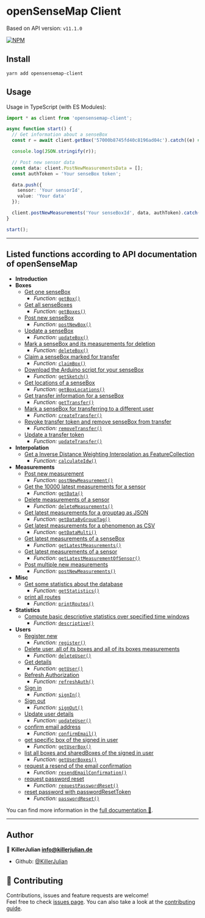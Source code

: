 # openSenseMap Client

Based on API version: `v11.1.0`

[![NPM](https://nodei.co/npm/opensensemap-client.png)](https://npmjs.org/package/opensensemap-client)

## Install

```
yarn add opensensemap-client
```

## Usage

Usage in TypeScript (with ES Modules):

```typescript
import * as client from 'opensensemap-client';

async function start() {
  // Get information about a senseBox
  const r = await client.getBox('57000b8745fd40c8196ad04c').catch((e) => console.error(e));

  console.log(JSON.stringify(r));

  // Post new sensor data
  const data: client.PostNewMeasurementsData = [];
  const authToken = 'Your senseBox token';

  data.push({
    sensor: 'Your sensorId',
    value: 'Your data'
  });

  client.postNewMeasurements('Your senseBoxId', data, authToken).catch(console.error);
}

start();
```

---

## Listed functions according to API documentation of openSenseMap

- **Introduction**
- **Boxes**
  - [Get one senseBox](https://docs.opensensemap.org/#api-Boxes-getBox)
    - _Function:_ [`getBox()`](https://killerjulian.github.io/opensensemap-client/functions/getBox.html)
  - [Get all senseBoxes](https://docs.opensensemap.org/#api-Boxes-getBoxes)
    - _Function:_ [`getBoxes()`](https://killerjulian.github.io/opensensemap-client/functions/getBoxes.html)
  - [Post new senseBox](https://docs.opensensemap.org/#api-Boxes-postNewBox)
    - _Function:_ [`postNewBox()`](https://killerjulian.github.io/opensensemap-client/functions/postNewBox.html)
  - [Update a senseBox](https://docs.opensensemap.org/#api-Boxes-updateBox)
    - _Function:_ [`updateBox()`](https://killerjulian.github.io/opensensemap-client/functions/updateBox.html)
  - [Mark a senseBox and its measurements for deletion](https://docs.opensensemap.org/#api-Boxes-deleteBox)
    - _Function:_ [`deleteBox()`](https://killerjulian.github.io/opensensemap-client/functions/deleteBox.html)
  - [Claim a senseBox marked for transfer](https://docs.opensensemap.org/#api-Boxes-claimBox)
    - _Function:_ [`claimBox()`](https://killerjulian.github.io/opensensemap-client/functions/claimBox.html)
  - [Download the Arduino script for your senseBox](https://docs.opensensemap.org/#api-Boxes-getSketch)
    - _Function:_ [`getSketch()`](https://killerjulian.github.io/opensensemap-client/functions/getSketch.html)
  - [Get locations of a senseBox](https://docs.opensensemap.org/#api-Boxes-getBoxLocations)
    - _Function:_ [`getBoxLocations()`](https://killerjulian.github.io/opensensemap-client/functions/getBoxLocations.html)
  - [Get transfer information for a senseBox](https://docs.opensensemap.org/#api-Boxes-getTransfer)
    - _Function:_ [`getTransfer()`](https://killerjulian.github.io/opensensemap-client/functions/getTransfer.html)
  - [Mark a senseBox for transferring to a different user](https://docs.opensensemap.org/#api-Boxes-createTransfer)
    - _Function:_ [`createTransfer()`](https://killerjulian.github.io/opensensemap-client/functions/createTransfer.html)
  - [Revoke transfer token and remove senseBox from transfer](https://docs.opensensemap.org/#api-Boxes-removeTransfer)
    - _Function:_ [`removeTransfer()`](https://killerjulian.github.io/opensensemap-client/functions/removeTransfer.html)
  - [Update a transfer token](https://docs.opensensemap.org/#api-Boxes-updateTransfer)
    - _Function:_ [`updateTransfer()`](https://killerjulian.github.io/opensensemap-client/functions/updateTransfer.html)
- **Interpolation**
  - [Get a Inverse Distance Weighting Interpolation as FeatureCollection](https://docs.opensensemap.org/#api-Interpolation-calculateIdw)
    - _Function:_ [`calculateIdw()`](https://killerjulian.github.io/opensensemap-client/functions/calculateIdw.html)
- **Measurements**
  - [Post new measurement](https://docs.opensensemap.org/#api-Measurements-postNewMeasurement)
    - _Function:_ [`postNewMeasurement()`](https://killerjulian.github.io/opensensemap-client/functions/postNewMeasurement.html)
  - [Get the 10000 latest measurements for a sensor](https://docs.opensensemap.org/#api-Measurements-getData)
    - _Function:_ [`getData()`](https://killerjulian.github.io/opensensemap-client/functions/getData.html)
  - [Delete measurements of a sensor](https://docs.opensensemap.org/#api-Measurements-deleteMeasurements)
    - _Function:_ [`deleteMeasurements()`](https://killerjulian.github.io/opensensemap-client/functions/deleteMeasurements.html)
  - [Get latest measurements for a grouptag as JSON](https://docs.opensensemap.org/#api-Measurements-getDataByGroupTag)
    - _Function:_ [`getDataByGroupTag()`](https://killerjulian.github.io/opensensemap-client/functions/getDataByGroupTag.html)
  - [Get latest measurements for a phenomenon as CSV](https://docs.opensensemap.org/#api-Measurements-getDataMulti)
    - _Function:_ [`getDataMulti()`](https://killerjulian.github.io/opensensemap-client/functions/getDataMulti.html)
  - [Get latest measurements of a senseBox](https://docs.opensensemap.org/#api-Measurements-getLatestMeasurements)
    - _Function:_ [`getLatestMeasurements()`](https://killerjulian.github.io/opensensemap-client/functions/getLatestMeasurements.html)
  - [Get latest measurements of a sensor](https://docs.opensensemap.org/#api-Measurements-getLatestMeasurementOfSensor)
    - _Function:_ [`getLatestMeasurementOfSensor()`](https://killerjulian.github.io/opensensemap-client/functions/getLatestMeasurementOfSensor.html)
  - [Post multiple new measurements](https://docs.opensensemap.org/#api-Measurements-postNewMeasurements)
    - _Function:_ [`postNewMeasurements()`](https://killerjulian.github.io/opensensemap-client/functions/postNewMeasurements.html)
- **Misc**
  - [Get some statistics about the database](https://docs.opensensemap.org/#api-Misc-getStatistics)
    - _Function:_ [`getStatistics()`](https://killerjulian.github.io/opensensemap-client/functions/getStatistics.html)
  - [print all routes](https://docs.opensensemap.org/#api-Misc-printRoutes)
    - _Function:_ [`printRoutes()`](https://killerjulian.github.io/opensensemap-client/functions/printRoutes.html)
- **Statistics**
  - [Compute basic descriptive statistics over specified time windows](https://docs.opensensemap.org/#api-Statistics-descriptive)
    - _Function:_ [`descriptive()`](https://killerjulian.github.io/opensensemap-client/functions/descriptive.html)
- **Users**
  - [Register new](https://docs.opensensemap.org/#api-Users-register)
    - _Function:_ [`register()`](https://killerjulian.github.io/opensensemap-client/functions/register.html)
  - [Delete user, all of its boxes and all of its boxes measurements](https://docs.opensensemap.org/#api-Users-deleteUser)
    - _Function:_ [`deleteUser()`](https://killerjulian.github.io/opensensemap-client/functions/deleteUser.html)
  - [Get details](https://docs.opensensemap.org/#api-Users-getUser)
    - _Function:_ [`getUser()`](https://killerjulian.github.io/opensensemap-client/functions/getUser.html)
  - [Refresh Authorization](https://docs.opensensemap.org/#api-Users-refresh_auth)
    - _Function:_ [`refreshAuth()`](https://killerjulian.github.io/opensensemap-client/functions/refreshAuth.html)
  - [Sign in](https://docs.opensensemap.org/#api-Users-sign_in)
    - _Function:_ [`signIn()`](https://killerjulian.github.io/opensensemap-client/functions/signIn.html)
  - [Sign out](https://docs.opensensemap.org/#api-Users-sign_out)
    - _Function:_ [`signOut()`](https://killerjulian.github.io/opensensemap-client/functions/signOut.html)
  - [Update user details](https://docs.opensensemap.org/#api-Users-updateUser)
    - _Function:_ [`updateUser()`](https://killerjulian.github.io/opensensemap-client/functions/updateUser.html)
  - [confirm email address](https://docs.opensensemap.org/#api-Users-confirm_email)
    - _Function:_ [`confirmEmail()`](https://killerjulian.github.io/opensensemap-client/functions/confirmEmail.html)
  - [get specific box of the signed in user](https://docs.opensensemap.org/#api-Users-getUserBox)
    - _Function:_ [`getUserBox()`](https://killerjulian.github.io/opensensemap-client/functions/getUserBox.html)
  - [list all boxes and sharedBoxes of the signed in user](https://docs.opensensemap.org/#api-Users-getUserBoxes)
    - _Function:_ [`getUserBoxes()`](https://killerjulian.github.io/opensensemap-client/functions/getUserBoxes.html)
  - [request a resend of the email confirmation](https://docs.opensensemap.org/#api-Users-resend_email_confirmation)
    - _Function:_ [`resendEmailConfirmation()`](https://killerjulian.github.io/opensensemap-client/functions/resendEmailConfirmation.html)
  - [request password reset](https://docs.opensensemap.org/#api-Users-request_password_reset)
    - _Function:_ [`requestPasswordReset()`](https://killerjulian.github.io/opensensemap-client/functions/requestPasswordReset.html)
  - [reset password with passwordResetToken](https://docs.opensensemap.org/#api-Users-password_reset)
    - _Function:_ [`passwordReset()`](https://killerjulian.github.io/opensensemap-client/functions/passwordReset.html)

You can find more information in the [full documentation 📖](https://killerjulian.github.io/opensensemap-client/).


---

## Author

👤 **KillerJulian <info@killerjulian.de>**

- Github: [@KillerJulian](https://github.com/KillerJulian)

## 🤝 Contributing

Contributions, issues and feature requests are welcome!<br />Feel free to check [issues page](https://github.com/KillerJulian/opensensemap-client/issues). You can also take a look at the [contributing guide](https://github.com/KillerJulian/opensensemap-client/blob/master/CONTRIBUTING.md).
